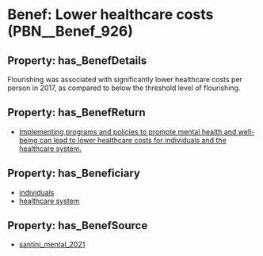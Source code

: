 # Benef: __Lower healthcare costs__ (PBN__Benef_926)

## Property: has_BenefDetails

Flourishing was associated with significantly lower healthcare costs per person in 2017, as compared to below the threshold level of flourishing.

## Property: has_BenefReturn

* [Implementing programs and policies to promote mental health and well-being can lead to lower healthcare costs for individuals and the healthcare system.](../BenefReturn/PBN__BenefReturn_1015)

## Property: has_Beneficiary

* [individuals](../Stakeholder/PBN__Stakeholder_20)
* [healthcare system](../Stakeholder/PBN__Stakeholder_70)

## Property: has_BenefSource

* [santini_mental_2021](../Article/PBN__Article_189)

